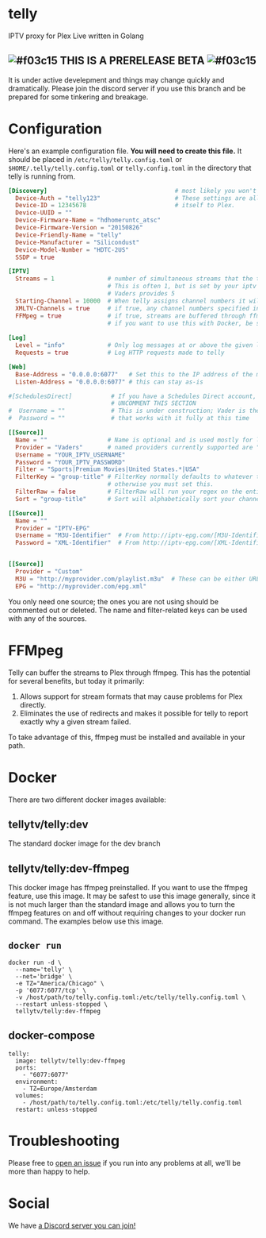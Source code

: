 # telly

IPTV proxy for Plex Live written in Golang

## ![#f03c15](https://placehold.it/15/f03c15/000000?text=+) THIS IS A PRERELEASE BETA ![#f03c15](https://placehold.it/15/f03c15/000000?text=+)

It is under active develepment and things may change quickly and dramatically.  Please join the discord server if you use this branch and be prepared for some tinkering and breakage.

# Configuration

Here's an example configuration file. **You will need to create this file.**  It should be placed in `/etc/telly/telly.config.toml` or `$HOME/.telly/telly.config.toml` or `telly.config.toml` in the directory that telly is running from.

```toml
[Discovery]                                    # most likely you won't need to change anything here
  Device-Auth = "telly123"                     # These settings are all related to how telly identifies
  Device-ID = 12345678                         # itself to Plex.
  Device-UUID = ""
  Device-Firmware-Name = "hdhomeruntc_atsc"
  Device-Firmware-Version = "20150826"
  Device-Friendly-Name = "telly"
  Device-Manufacturer = "Silicondust"
  Device-Model-Number = "HDTC-2US"
  SSDP = true

[IPTV]
  Streams = 1               # number of simultaneous streams that the telly virtual DVR will provide
                            # This is often 1, but is set by your iptv provider; for example, 
                            # Vaders provides 5
  Starting-Channel = 10000  # When telly assigns channel numbers it will start here
  XMLTV-Channels = true     # if true, any channel numbers specified in your M3U file will be used.
  FFMpeg = true             # if true, streams are buffered through ffmpeg; ffmpeg must be on your $PATH
                            # if you want to use this with Docker, be sure you use the correct docker image
  
[Log]
  Level = "info"            # Only log messages at or above the given level. [debug, info, warn, error, fatal]
  Requests = true           # Log HTTP requests made to telly

[Web]
  Base-Address = "0.0.0.0:6077"   # Set this to the IP address of the machine telly runs on
  Listen-Address = "0.0.0.0:6077" # this can stay as-is

#[SchedulesDirect]           # If you have a Schedules Direct account, fill in details and then
                             # UNCOMMENT THIS SECTION
#  Username = ""             # This is under construction; Vader is the only provider
#  Password = ""             # that works with it fully at this time

[[Source]]
  Name = ""                 # Name is optional and is used mostly for logging purposes
  Provider = "Vaders"       # named providers currently supported are "Vaders", "area51", "Iris"
  Username = "YOUR_IPTV_USERNAME"
  Password = "YOUR_IPTV_PASSWORD"
  Filter = "Sports|Premium Movies|United States.*|USA"
  FilterKey = "group-title" # FilterKey normally defaults to whatever the provider file says is best, 
                            # otherwise you must set this.
  FilterRaw = false         # FilterRaw will run your regex on the entire line instead of just specific keys.
  Sort = "group-title"      # Sort will alphabetically sort your channels by the M3U key provided

[[Source]]
  Name = ""
  Provider = "IPTV-EPG"
  Username = "M3U-Identifier"  # From http://iptv-epg.com/[M3U-Identifier].m3u
  Password = "XML-Identifier"  # From http://iptv-epg.com/[XML-Identifier].xml


[[Source]]
  Provider = "Custom"
  M3U = "http://myprovider.com/playlist.m3u"  # These can be either URLs or fully-qualified paths.
  EPG = "http://myprovider.com/epg.xml"
```
You only need one source; the ones you are not using should be commented out or deleted. The name and filter-related keys can be used with any of the sources.

# FFMpeg

Telly can buffer the streams to Plex through ffmpeg.  This has the potential for several benefits, but today it primarily:

1. Allows support for stream formats that may cause problems for Plex directly.
1. Eliminates the use of redirects and makes it possible for telly to report exactly why a given stream failed.

To take advantage of this, ffmpeg must be installed and available in your path.

# Docker

There are two different docker images available:

## tellytv/telly:dev
The standard docker image for the dev branch

## tellytv/telly:dev-ffmpeg
This docker image has ffmpeg preinstalled.  If you want to use the ffmpeg feature, use this image.  It may be safest to use this image generally, since it is not much larger than the standard image and allows you to turn the ffmpeg features on and off without requiring changes to your docker run command.  The examples below use this image.

## `docker run`
```
docker run -d \
  --name='telly' \
  --net='bridge' \
  -e TZ="America/Chicago" \
  -p '6077:6077/tcp' \
  -v /host/path/to/telly.config.toml:/etc/telly/telly.config.toml \
  --restart unless-stopped \
  tellytv/telly:dev-ffmpeg
```

## docker-compose
```
telly:
  image: tellytv/telly:dev-ffmpeg
  ports:
    - "6077:6077"
  environment:
    - TZ=Europe/Amsterdam
  volumes:
    - /host/path/to/telly.config.toml:/etc/telly/telly.config.toml
  restart: unless-stopped
```

# Troubleshooting

Please free to [open an issue](https://github.com/tellytv/telly/issues) if you run into any problems at all, we'll be more than happy to help.

# Social

We have [a Discord server you can join!](https://discord.gg/bnNC8qX)

